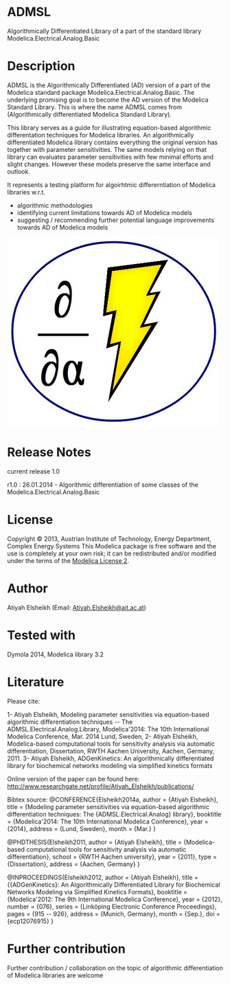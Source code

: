 ﻿ADMSL
=====

Algorithmically Differentiated Library of a part of the standard library Modelica.Electrical.Analog.Basic 


Description
=========== 

ADMSL is the Algorithmically Differentiated (AD) version of a part of the Modelica standard package Modelica.Electrical.Analog.Basic. 
The underlying promising goal is to become the AD version of the Modelica Standard Library. This is where the name ADMSL comes from (Algorithmically differentiated Modelica Standard Library). 

This library serves as a guide for illustrating equation-based algorithmic differentation techniques for Modelica libraries. 
An algorithmically differentiated Modelica library contains everything the original version has together with parameter sensitivities. 
The same models relying on that library can evaluates parameter sensitivities with few minimal efforts and slight changes. However these models preserve the same interface and outlook.


It represents a testing platform for algoirhtmic differerntiation of Modelica libraries w.r.t.
  * algorithmic methodologies 
  * identifying current limitations towards AD of Modelica models  
  * suggesting / recommending further potential language improvements towards AD of Modelica models   

![logo](logo.jpg)


Release Notes 
============= 

current release 1.0 


r1.0 : 26.01.2014 - Algorithmic differentiation of some classes of the Modelica.Electrical.Analog.Basic   


License
=======

Copyright © 2013, Austrian Institute of Technology, Energy Department, Complex Energy Systems
This Modelica package is free software and the use is completely at your own risk;
it can be redistributed and/or modified under the terms of the [Modelica License 2](https://modelica.org/licenses/ModelicaLicense2).

Author 
======

Atiyah Elsheikh (Email: Atiyah.Elsheikh@ait.ac.at)  


Tested with
===========

Dymola 2014, Modelica library 3.2


Literature
==========

Please cite: 

1- Atiyah Elsheikh, Modeling parameter sensitivities via equation-based algorithmic differentiation techniques -- The ADMSL.Electrical.Analog.Library,
Modelica'2014: The 10th International Modelica Conference, Mar. 2014 Lund, Sweden, 
2- Atiyah Elsheikh, Modelica-based computational tools for sensitivity analysis via automatic differentiation, Dissertation, RWTH Aachen University, Aachen, Germany, 2011. 
3- Atiyah Elsheikh, ADGenKinetics: An algorithmically differentiated library for biochemical networks modeling via simplified kinetics formats


Online version of the paper can be found here: 
http://www.researchgate.net/profile/Atiyah_Elsheikh/publications/ 

Bibtex source: 
@CONFERENCE{Elsheikh2014a,
  author = {Atiyah Elsheikh},
  title = {Modeling parameter sensitivities via equation-based algorithmic differentiation techniques: The {ADMSL.Electrical.Analog} library},
  booktitle = {Modelica'2014: The 10th International Modelica Conference},
  year = {2014},
  address = {Lund, Sweden},
  month = {Mar.}
}


@PHDTHESIS{Elsheikh2011,
author = {Atiyah Elsheikh},
title = {Modelica-based computational tools for sensitivity analysis via automatic differentiation},
school = {RWTH Aachen university},
year = {2011},
type = {Dissertation},
address = {Aachen, Germany}
}

@INPROCEEDINGS{Elsheikh2012,
author = {Atiyah Elsheikh},
title = {{ADGenKinetics}: An Algorithmically Differentiated Library for Biochemical Networks Modeling via Simplified Kinetics Formats},
booktitle = {Modelica'2012: The 9th International Modelica Conference},
year = {2012},
number = {076},
series = {Linköping Electronic Conference Proceedings},
pages = {915 -- 926},
address = {Munich, Germany},
month = {Sep.},
doi = {ecp12076915}
}


Further contribution
====================

Further contribution / collaboration on the topic of algorithmic differentiation of Modelica libraries are welcome   